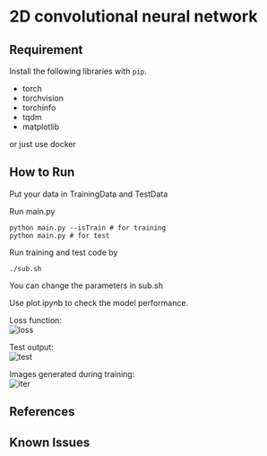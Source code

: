 # 2D convolutional neural network 


## Requirement

Install the following libraries with `pip`.
- torch
- torchvision
- torchinfo
- tqdm
- matplotlib

or just use docker
## How to Run

Put your data in TrainingData and TestData

Run main.py 
```
python main.py --isTrain # for training
python main.py # for test
```

Run training and test code by 
```
./sub.sh
```
You can change the parameters in sub.sh


Use plot.ipynb to check the model performance. 

Loss function:  
![loss](image/loss.png) 

Test output:  
![test](image/test_image.png) 

Images generated during training:  
![iter](image/training_iter.png)


## References


## Known Issues


